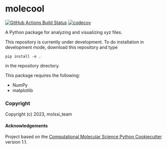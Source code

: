 molecool
==============================
[//]: # (Badges)
[![GitHub Actions Build Status](https://github.com/REPLACE_WITH_OWNER_ACCOUNT/molecool/workflows/CI/badge.svg)](https://github.com/REPLACE_WITH_OWNER_ACCOUNT/molecool/actions?query=workflow%3ACI)
[![codecov](https://codecov.io/gh/REPLACE_WITH_OWNER_ACCOUNT/molecool/branch/main/graph/badge.svg)](https://codecov.io/gh/REPLACE_WITH_OWNER_ACCOUNT/molecool/branch/main)


A Python package for analyzing and visualizing xyz files.

This repository is currently under development. To do installation in development mode, download this repository and type

`pip install -e .`

in the repository directory.

This package requires the following:
  - NumPy
  - matplotlib

### Copyright

Copyright (c) 2023, molssi_team


#### Acknowledgements
 
Project based on the 
[Computational Molecular Science Python Cookiecutter](https://github.com/molssi/cookiecutter-cms) version 1.1.
